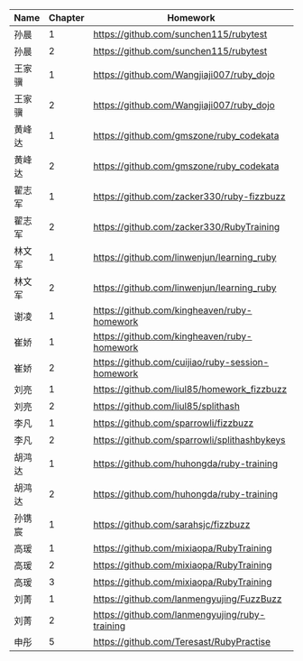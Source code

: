 | Name | Chapter | Homework |
| ---- | ------- | -------- |
| 孙晨 | 1 | https://github.com/sunchen115/rubytest |
| 孙晨 | 2 | https://github.com/sunchen115/rubytest |
| 王家骥 | 1 | https://github.com/Wangjiaji007/ruby_dojo |
| 王家骥 | 2 | https://github.com/Wangjiaji007/ruby_dojo |
| 黄峰达 | 1 | https://github.com/gmszone/ruby_codekata |
| 黄峰达 | 2 | https://github.com/gmszone/ruby_codekata |
| 翟志军 | 1 | https://github.com/zacker330/ruby-fizzbuzz |
| 翟志军 | 2 | https://github.com/zacker330/RubyTraining |
| 林文军 | 1 | https://github.com/linwenjun/learning_ruby |
| 林文军 | 2 | https://github.com/linwenjun/learning_ruby |
| 谢凌 | 1 | https://github.com/kingheaven/ruby-homework |
| 崔娇 | 1 | https://github.com/kingheaven/ruby-homework |
| 崔娇 | 2 | https://github.com/cuijiao/ruby-session-homework |
| 刘亮 | 1 | https://github.com/liul85/homework_fizzbuzz |
| 刘亮 | 2 | https://github.com/liul85/splithash |
| 李凡 | 1 | https://github.com/sparrowli/fizzbuzz |
| 李凡 | 2 | https://github.com/sparrowli/splithashbykeys |
| 胡鸿达 | 1 | https://github.com/huhongda/ruby-training |
| 胡鸿达 | 2 | https://github.com/huhongda/ruby-training |
| 孙镌宸 | 1 | https://github.com/sarahsjc/fizzbuzz |
| 高瑗 | 1 | https://github.com/mixiaopa/RubyTraining |
| 高瑗 | 2 | https://github.com/mixiaopa/RubyTraining |
| 高瑗 | 3 | https://github.com/mixiaopa/RubyTraining |
| 刘菁 | 1 | https://github.com/lanmengyujing/FuzzBuzz |
| 刘菁 | 2 | https://github.com/lanmengyujing/ruby-training |
| 申彤 | 5 | https://github.com/Teresast/RubyPractise |
